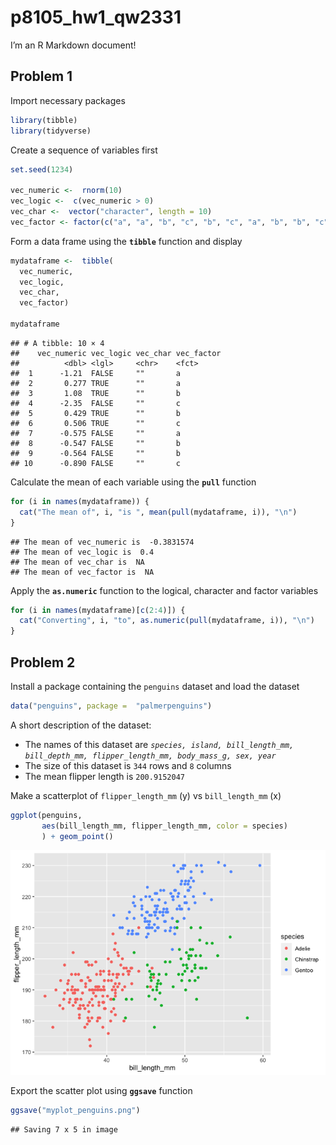 p8105\_hw1\_qw2331
================

I’m an R Markdown document!

## Problem 1

Import necessary packages

``` r
library(tibble)
library(tidyverse)
```

Create a sequence of variables first

``` r
set.seed(1234)

vec_numeric <-  rnorm(10)
vec_logic <-  c(vec_numeric > 0)
vec_char <-  vector("character", length = 10)
vec_factor <- factor(c("a", "a", "b", "c", "b", "c", "a", "b", "b", "c"))
```

Form a data frame using the **`tibble`** function and display

``` r
mydataframe <-  tibble(
  vec_numeric, 
  vec_logic, 
  vec_char, 
  vec_factor)

mydataframe
```

    ## # A tibble: 10 × 4
    ##    vec_numeric vec_logic vec_char vec_factor
    ##          <dbl> <lgl>     <chr>    <fct>     
    ##  1      -1.21  FALSE     ""       a         
    ##  2       0.277 TRUE      ""       a         
    ##  3       1.08  TRUE      ""       b         
    ##  4      -2.35  FALSE     ""       c         
    ##  5       0.429 TRUE      ""       b         
    ##  6       0.506 TRUE      ""       c         
    ##  7      -0.575 FALSE     ""       a         
    ##  8      -0.547 FALSE     ""       b         
    ##  9      -0.564 FALSE     ""       b         
    ## 10      -0.890 FALSE     ""       c

Calculate the mean of each variable using the **`pull`** function

``` r
for (i in names(mydataframe)) {
  cat("The mean of", i, "is ", mean(pull(mydataframe, i)), "\n")
}
```

    ## The mean of vec_numeric is  -0.3831574 
    ## The mean of vec_logic is  0.4 
    ## The mean of vec_char is  NA 
    ## The mean of vec_factor is  NA

Apply the **`as.numeric`** function to the logical, character and factor
variables

``` r
for (i in names(mydataframe)[c(2:4)]) {
  cat("Converting", i, "to", as.numeric(pull(mydataframe, i)), "\n")
}
```

## Problem 2

Install a package containing the `penguins` dataset and load the dataset

``` r
data("penguins", package =  "palmerpenguins")
```

A short description of the dataset:  
+ The names of this dataset are
*`species, island, bill_length_mm, bill_depth_mm, flipper_length_mm, body_mass_g, sex, year`*
+ The size of this dataset is `344` rows and `8` columns  
+ The mean flipper length is `200.9152047`

Make a scatterplot of `flipper_length_mm` (y) vs `bill_length_mm` (x)

``` r
ggplot(penguins,
       aes(bill_length_mm, flipper_length_mm, color = species)
       ) + geom_point()
```

![](p8105_hw1_qw2331_files/figure-gfm/unnamed-chunk-7-1.png)<!-- -->

Export the scatter plot using **`ggsave`** function

``` r
ggsave("myplot_penguins.png")
```

    ## Saving 7 x 5 in image
